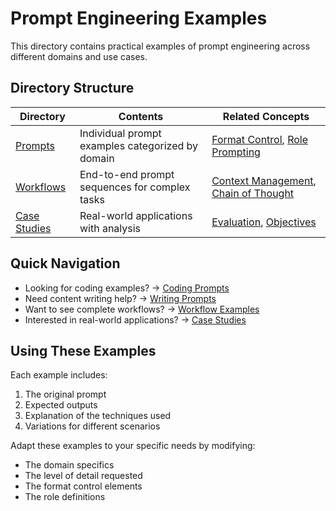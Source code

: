 # Prompt Engineering Examples

This directory contains practical examples of prompt engineering across different domains and use cases.

## Directory Structure

| Directory | Contents | Related Concepts |
|-----------|----------|------------------|
| [Prompts](prompts/) | Individual prompt examples categorized by domain | [Format Control](../docs/prompt_patterns/format_control.md), [Role Prompting](../docs/prompt_patterns/role_prompting.md) |
| [Workflows](workflows/) | End-to-end prompt sequences for complex tasks | [Context Management](../docs/fundamentals/context_management.md), [Chain of Thought](../docs/prompt_patterns/chain_of_thought.md) |
| [Case Studies](case_studies/) | Real-world applications with analysis | [Evaluation](../docs/fundamentals/evaluation.md), [Objectives](../docs/fundamentals/objectives.md) |

## Quick Navigation

- Looking for coding examples? → [Coding Prompts](prompts/coding/code_prompts.md)
- Need content writing help? → [Writing Prompts](prompts/writing/)
- Want to see complete workflows? → [Workflow Examples](workflows/)
- Interested in real-world applications? → [Case Studies](case_studies/)

## Using These Examples

Each example includes:
1. The original prompt
2. Expected outputs
3. Explanation of the techniques used
4. Variations for different scenarios

Adapt these examples to your specific needs by modifying:
- The domain specifics
- The level of detail requested
- The format control elements
- The role definitions 
